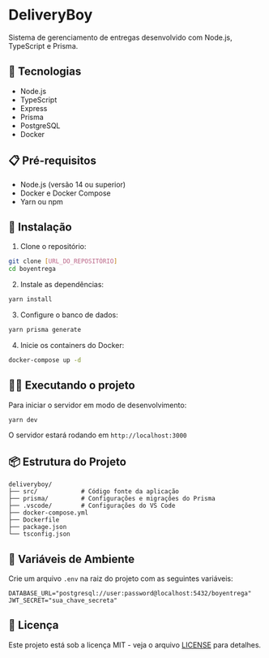 # DeliveryBoy

Sistema de gerenciamento de entregas desenvolvido com Node.js, TypeScript e Prisma.

## 🚀 Tecnologias

- Node.js
- TypeScript
- Express
- Prisma
- PostgreSQL
- Docker

## 📋 Pré-requisitos

- Node.js (versão 14 ou superior)
- Docker e Docker Compose
- Yarn ou npm

## 🔧 Instalação

1. Clone o repositório:

```bash
git clone [URL_DO_REPOSITÓRIO]
cd boyentrega
```

2. Instale as dependências:

```bash
yarn install
```

3. Configure o banco de dados:

```bash
yarn prisma generate
```

4. Inicie os containers do Docker:

```bash
docker-compose up -d
```

## 🏃‍♂️ Executando o projeto

Para iniciar o servidor em modo de desenvolvimento:

```bash
yarn dev
```

O servidor estará rodando em `http://localhost:3000`

## 📦 Estrutura do Projeto

```
deliveryboy/
├── src/            # Código fonte da aplicação
├── prisma/         # Configurações e migrações do Prisma
├── .vscode/        # Configurações do VS Code
├── docker-compose.yml
├── Dockerfile
├── package.json
└── tsconfig.json
```

## 🔐 Variáveis de Ambiente

Crie um arquivo `.env` na raiz do projeto com as seguintes variáveis:

```
DATABASE_URL="postgresql://user:password@localhost:5432/boyentrega"
JWT_SECRET="sua_chave_secreta"
```

## 📝 Licença

Este projeto está sob a licença MIT - veja o arquivo [LICENSE](LICENSE) para detalhes.
